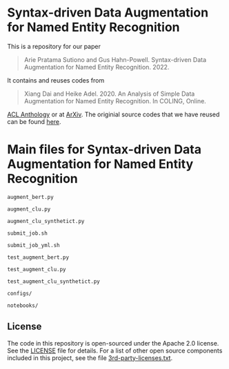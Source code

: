 # Syntax-driven Data Augmentation for Named Entity Recognition
This is a repository for our paper
> Arie Pratama Sutiono and Gus Hahn-Powell. Syntax-driven Data Augmentation for Named Entity Recognition. 2022.


It contains and reuses codes from 

> Xiang Dai and Heike Adel. 2020. An Analysis of Simple Data Augmentation for Named Entity Recognition. In COLING, Online.

[ACL Anthology](https://www.aclweb.org/anthology/2020.coling-main.343/) or at
[ArXiv](https://arxiv.org/abs/2010.11683).
The originial source codes that we have reused can be found [here](https://github.com/boschresearch/data-augmentation-coling2020). 


# Main files for Syntax-driven Data Augmentation for Named Entity Recognition
`augment_bert.py`

`augment_clu.py`

`augment_clu_synthetict.py`

`submit_job.sh`

`submit_job_yml.sh`

`test_augment_bert.py`

`test_augment_clu.py`

`test_augment_clu_synthetict.py`

`configs/`

`notebooks/`




## License
The code in this repository is open-sourced under the Apache 2.0 license. See the
[LICENSE](LICENSE) file for details.
For a list of other open source components included in this project, see the
file [3rd-party-licenses.txt](3rd-party-licenses.txt).